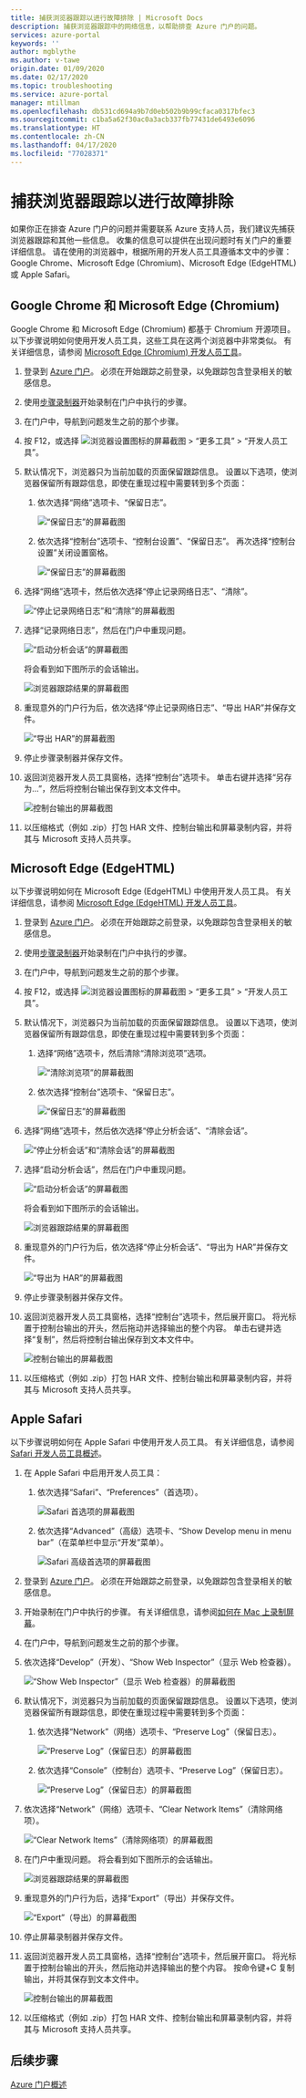```yaml
---
title: 捕获浏览器跟踪以进行故障排除 | Microsoft Docs
description: 捕获浏览器跟踪中的网络信息，以帮助排查 Azure 门户的问题。
services: azure-portal
keywords: ''
author: mgblythe
ms.author: v-tawe
origin.date: 01/09/2020
ms.date: 02/17/2020
ms.topic: troubleshooting
ms.service: azure-portal
manager: mtillman
ms.openlocfilehash: db531cd694a9b7d0eb502b9b99cfaca0317bfec3
ms.sourcegitcommit: c1ba5a62f30ac0a3acb337fb77431de6493e6096
ms.translationtype: HT
ms.contentlocale: zh-CN
ms.lasthandoff: 04/17/2020
ms.locfileid: "77028371"
---
```

# <a name="capture-a-browser-trace-for-troubleshooting"></a>捕获浏览器跟踪以进行故障排除

如果你正在排查 Azure 门户的问题并需要联系 Azure 支持人员，我们建议先捕获浏览器跟踪和其他一些信息。 收集的信息可以提供在出现问题时有关门户的重要详细信息。 请在使用的浏览器中，根据所用的开发人员工具遵循本文中的步骤：Google Chrome、Microsoft Edge (Chromium)、Microsoft Edge (EdgeHTML) 或 Apple Safari。

## <a name="google-chrome-and-microsoft-edge-chromium"></a>Google Chrome 和 Microsoft Edge (Chromium)

Google Chrome 和 Microsoft Edge (Chromium) 都基于 Chromium 开源项目。 以下步骤说明如何使用开发人员工具，这些工具在这两个浏览器中非常类似。 有关详细信息，请参阅 [Microsoft Edge (Chromium) 开发人员工具](https://docs.microsoft.com/microsoft-edge/devtools-guide-chromium)。

1. 登录到 [Azure 门户](https://portal.azure.cn)。 必须在开始跟踪之前登录，以免跟踪包含登录相关的敏感信息。  

1. 使用[步骤录制器](https://support.microsoft.com/help/22878/windows-10-record-steps)开始录制在门户中执行的步骤。

1. 在门户中，导航到问题发生之前的那个步骤。

1. 按 F12，或选择 ![浏览器设置图标的屏幕截图](media/capture-browser-trace/chromium-icon-settings.png)  > “更多工具” > “开发人员工具”。  

1. 默认情况下，浏览器只为当前加载的页面保留跟踪信息。 设置以下选项，使浏览器保留所有跟踪信息，即使在重现过程中需要转到多个页面：

    1. 依次选择“网络”选项卡、“保留日志”。  

          ![“保留日志”的屏幕截图](media/capture-browser-trace/chromium-network-preserve-log.png)

    1. 依次选择“控制台”选项卡、“控制台设置”、“保留日志”。    再次选择“控制台设置”关闭设置窗格。 

          ![“保留日志”的屏幕截图](media/capture-browser-trace/chromium-console-preserve-log.png)

1. 选择“网络”选项卡，然后依次选择“停止记录网络日志”、“清除”。   

    ![“停止记录网络日志”和“清除”的屏幕截图](media/capture-browser-trace/chromium-stop-clear-session.png)

1. 选择“记录网络日志”，然后在门户中重现问题。 

    ![“启动分析会话”的屏幕截图](media/capture-browser-trace/chromium-start-session.png)

    将会看到如下图所示的会话输出。

    ![浏览器跟踪结果的屏幕截图](media/capture-browser-trace/chromium-browser-trace-results.png)

1. 重现意外的门户行为后，依次选择“停止记录网络日志”、“导出 HAR”并保存文件。  

    ![“导出 HAR”的屏幕截图](media/capture-browser-trace/chromium-network-export-har.png)

1. 停止步骤录制器并保存文件。

1. 返回浏览器开发人员工具窗格，选择“控制台”选项卡。  单击右键并选择“另存为...”，然后将控制台输出保存到文本文件中。 

    ![控制台输出的屏幕截图](media/capture-browser-trace/chromium-console-select.png)

1. 以压缩格式（例如 .zip）打包 HAR 文件、控制台输出和屏幕录制内容，并将其与 Microsoft 支持人员共享。

## <a name="microsoft-edge-edgehtml"></a>Microsoft Edge (EdgeHTML)

以下步骤说明如何在 Microsoft Edge (EdgeHTML) 中使用开发人员工具。 有关详细信息，请参阅 [Microsoft Edge (EdgeHTML) 开发人员工具](/microsoft-edge/devtools-guide)。

1. 登录到 [Azure 门户](https://portal.azure.cn)。 必须在开始跟踪之前登录，以免跟踪包含登录相关的敏感信息。  

1. 使用[步骤录制器](https://support.microsoft.com/help/22878/windows-10-record-steps)开始录制在门户中执行的步骤。

1. 在门户中，导航到问题发生之前的那个步骤。

1. 按 F12，或选择 ![浏览器设置图标的屏幕截图](media/capture-browser-trace/edge-icon-settings.png)  > “更多工具” > “开发人员工具”。  

1. 默认情况下，浏览器只为当前加载的页面保留跟踪信息。 设置以下选项，使浏览器保留所有跟踪信息，即使在重现过程中需要转到多个页面：

    1. 选择“网络”选项卡，然后清除“清除浏览项”选项。  

          ![“清除浏览项”的屏幕截图](media/capture-browser-trace/edge-network-clear-entries.png)

    1. 依次选择“控制台”选项卡、“保留日志”。  

          ![“保留日志”的屏幕截图](media/capture-browser-trace/edge-console-preserve-log.png)

1. 选择“网络”选项卡，然后依次选择“停止分析会话”、“清除会话”。   

    ![“停止分析会话”和“清除会话”的屏幕截图](media/capture-browser-trace/edge-stop-clear-session.png)

1. 选择“启动分析会话”，然后在门户中重现问题。 

    ![“启动分析会话”的屏幕截图](media/capture-browser-trace/edge-start-session.png)

    将会看到如下图所示的会话输出。

    ![浏览器跟踪结果的屏幕截图](media/capture-browser-trace/edge-browser-trace-results.png)

1. 重现意外的门户行为后，依次选择“停止分析会话”、“导出为 HAR”并保存文件。  

    ![“导出为 HAR”的屏幕截图](media/capture-browser-trace/edge-network-export-har.png)

1. 停止步骤录制器并保存文件。

1. 返回浏览器开发人员工具窗格，选择“控制台”选项卡，然后展开窗口。  将光标置于控制台输出的开头，然后拖动并选择输出的整个内容。 单击右键并选择“复制”，然后将控制台输出保存到文本文件中。 

    ![控制台输出的屏幕截图](media/capture-browser-trace/edge-console-select.png)

1. 以压缩格式（例如 .zip）打包 HAR 文件、控制台输出和屏幕录制内容，并将其与 Microsoft 支持人员共享。

## <a name="apple-safari"></a>Apple Safari

以下步骤说明如何在 Apple Safari 中使用开发人员工具。 有关详细信息，请参阅 [Safari 开发人员工具概述](https://support.apple.com/guide/safari-developer/safari-developer-tools-overview-dev073038698/11.0/mac)。

1. 在 Apple Safari 中启用开发人员工具：

    1. 依次选择“Safari”、“Preferences”（首选项）。  

        ![Safari 首选项的屏幕截图](media/capture-browser-trace/safari-preferences.png)

    1. 依次选择“Advanced”（高级）选项卡、“Show Develop menu in menu bar”（在菜单栏中显示“开发”菜单）。  

        ![Safari 高级首选项的屏幕截图](media/capture-browser-trace/safari-show-develop-menu.png)

1. 登录到 [Azure 门户](https://portal.azure.cn)。 必须在开始跟踪之前登录，以免跟踪包含登录相关的敏感信息。  

1. 开始录制在门户中执行的步骤。 有关详细信息，请参阅[如何在 Mac 上录制屏幕](https://support.apple.com/HT208721)。

1. 在门户中，导航到问题发生之前的那个步骤。

1. 依次选择“Develop”（开发）、“Show Web Inspector”（显示 Web 检查器）。  

    ![“Show Web Inspector”（显示 Web 检查器）的屏幕截图](media/capture-browser-trace/safari-show-web-inspector.png)

1. 默认情况下，浏览器只为当前加载的页面保留跟踪信息。 设置以下选项，使浏览器保留所有跟踪信息，即使在重现过程中需要转到多个页面：

    1. 依次选择“Network”（网络）选项卡、“Preserve Log”（保留日志）。  

          ![“Preserve Log”（保留日志）的屏幕截图](media/capture-browser-trace/safari-network-preserve-log.png)

    1. 依次选择“Console”（控制台）选项卡、“Preserve Log”（保留日志）。  

          ![“Preserve Log”（保留日志）的屏幕截图](media/capture-browser-trace/safari-console-preserve-log.png)

1. 依次选择“Network”（网络）选项卡、“Clear Network Items”（清除网络项）。  

    ![“Clear Network Items”（清除网络项）的屏幕截图](media/capture-browser-trace/safari-clear-session.png)

1. 在门户中重现问题。 将会看到如下图所示的会话输出。

    ![浏览器跟踪结果的屏幕截图](media/capture-browser-trace/safari-browser-trace-results.png)

1. 重现意外的门户行为后，选择“Export”（导出）并保存文件。 

    ![“Export”（导出）的屏幕截图](media/capture-browser-trace/safari-network-export-har.png)

1. 停止屏幕录制器并保存文件。

1. 返回浏览器开发人员工具窗格，选择“控制台”选项卡，然后展开窗口。  将光标置于控制台输出的开头，然后拖动并选择输出的整个内容。 按命令键+C 复制输出，并将其保存到文本文件中。

    ![控制台输出的屏幕截图](media/capture-browser-trace/safari-console-select.png)

1. 以压缩格式（例如 .zip）打包 HAR 文件、控制台输出和屏幕录制内容，并将其与 Microsoft 支持人员共享。

## <a name="next-steps"></a>后续步骤

[Azure 门户概述](azure-portal-overview.md)